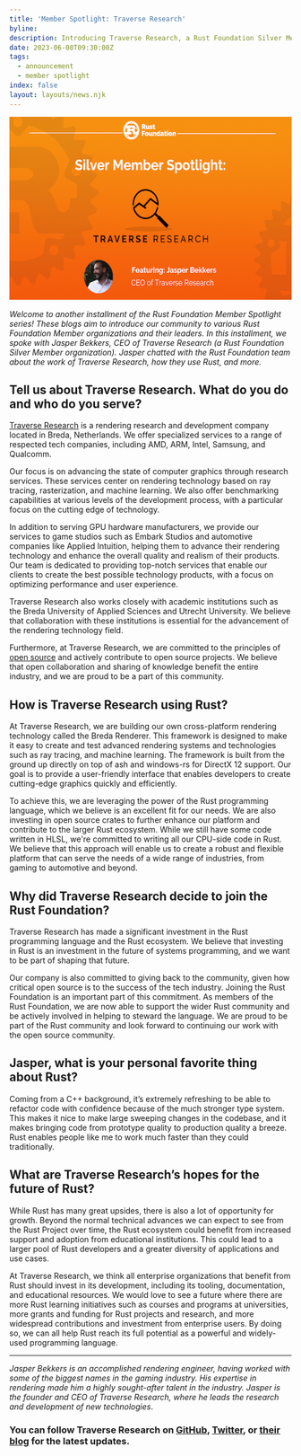 ```yaml
---
title: 'Member Spotlight: Traverse Research'
byline:
description: Introducing Traverse Research, a Rust Foundation Silver Member organization
date: 2023-06-08T09:30:00Z
tags:
  - announcement
  - member spotlight
index: false
layout: layouts/news.njk
---
```

<img src="/img/news/2023-06-08-member-spotlight-traverse-research/traverse.png" width="580" height="326" alt="[Heading 1] Rust Foundation [Heading 2] Silver Member Spotlight: Traverse Research  [Sub-heading] featuring: Jasper Bekkers CEO of Traverse Research" title="Traverse Research" />

*Welcome to another installment of the Rust Foundation Member Spotlight series! These blogs aim to introduce our community to various Rust Foundation Member organizations and their leaders. In this installment, we spoke with Jasper Bekkers, CEO of Traverse Research (a Rust Foundation Silver Member organization). Jasper chatted with the Rust Foundation team about the work of Traverse Research, how they use Rust, and more.&nbsp;*

## **Tell us about Traverse Research. What do you do and who do you serve?**

[<u>Traverse Research</u>](https://traverseresearch.nl/) is a rendering research and development company located in Breda, Netherlands. We offer specialized services to a range of respected tech companies, including AMD, ARM, Intel, Samsung, and Qualcomm.&nbsp;

Our focus is on advancing the state of computer graphics through research services. These services center on rendering technology based on ray tracing, rasterization, and machine learning. We also offer benchmarking capabilities at various levels of the development process, with a particular focus on the cutting edge of technology.

In addition to serving GPU hardware manufacturers, we provide our services to game studios such as Embark Studios and automotive companies like Applied Intuition, helping them to advance their rendering technology and enhance the overall quality and realism of their products. Our team is dedicated to providing top-notch services that enable our clients to create the best possible technology products, with a focus on optimizing performance and user experience.

Traverse Research also works closely with academic institutions such as the Breda University of Applied Sciences and Utrecht University. We believe that collaboration with these institutions is essential for the advancement of the rendering technology field.

Furthermore, at Traverse Research, we are committed to the principles of [<u>open source</u>](https://github.com/Traverse-Research/) and actively contribute to open source projects. We believe that open collaboration and sharing of knowledge benefit the entire industry, and we are proud to be a part of this community.

## **How is Traverse Research using Rust?**

At Traverse Research, we are building our own cross-platform rendering technology called the Breda Renderer. This framework is designed to make it easy to create and test advanced rendering systems and technologies such as ray tracing, and machine learning. The framework is built from the ground up directly on top of ash and windows-rs for DirectX 12 support. Our goal is to provide a user-friendly interface that enables developers to create cutting-edge graphics quickly and efficiently.

To achieve this, we are leveraging the power of the Rust programming language, which we believe is an excellent fit for our needs. We are also investing in open source crates to further enhance our platform and contribute to the larger Rust ecosystem. While we still have some code written in HLSL, we're committed to writing all our CPU-side code in Rust. We believe that this approach will enable us to create a robust and flexible platform that can serve the needs of a wide range of industries, from gaming to automotive and beyond.

## **Why did Traverse Research decide to join the Rust Foundation?**

Traverse Research has made a significant investment in the Rust programming language and the Rust ecosystem. We believe that investing in Rust is an investment in the future of systems programming, and we want to be part of shaping that future.

Our company is also committed to giving back to the community, given how critical open source is to the success of the tech industry. Joining the Rust Foundation is an important part of this commitment. As members of the Rust Foundation, we are now able to support the wider Rust community and be actively involved in helping to steward the language. We are proud to be part of the Rust community and look forward to continuing our work with the open source community.

## **Jasper, what is your personal favorite thing about Rust?**

Coming from a C++ background, it’s extremely refreshing to be able to refactor code with confidence because of the much stronger type system. This makes it nice to make large sweeping changes in the codebase, and it makes bringing code from prototype quality to production quality a breeze. Rust enables people like me to work much faster than they could traditionally.

## **What are Traverse Research’s hopes for the future of Rust?**

While Rust has many great upsides, there is also a lot of opportunity for growth. Beyond the normal technical advances we can expect to see from the Rust Project over time, the Rust ecosystem could benefit from increased support and adoption from educational institutions. This could lead to a larger pool of Rust developers and a greater diversity of applications and use cases.

At Traverse Research, we think all enterprise organizations that benefit from Rust should invest in its development, including its tooling, documentation, and educational resources. We would love to see a future where there are more Rust learning initiatives such as courses and programs at universities, more grants and funding for Rust projects and research, and more widespread contributions and investment from enterprise users. By doing so, we can all help Rust reach its full potential as a powerful and widely-used programming language.

---

*Jasper Bekkers is an accomplished rendering engineer, having worked with some of the biggest names in the gaming industry. His expertise in rendering made him a highly sought-after talent in the industry. Jasper is the founder and CEO of Traverse Research, where he leads the research and development of new technologies*​​​​​​.

### You can follow Traverse Research on [<u>GitHub</u>](https://github.com/Traverse-Research/), [<u>Twitter</u>](https://twitter.com/TraverseBreda), or [<u>their blog</u>](https://blog.traverseresearch.nl/) for the latest updates.